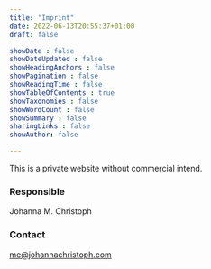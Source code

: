```yaml
---
title: "Imprint"
date: 2022-06-13T20:55:37+01:00
draft: false

showDate : false
showDateUpdated : false
showHeadingAnchors : false
showPagination : false
showReadingTime : false
showTableOfContents : true
showTaxonomies : false 
showWordCount : false
showSummary : false
sharingLinks : false
showAuthor: false

---
```


This is a private website without commercial intend.

### Responsible  

Johanna M. Christoph <br/>

### Contact 
me@johannachristoph.com <br/>
